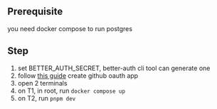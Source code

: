 ## Prerequisite

you need docker compose to run postgres

## Step

1. set BETTER_AUTH_SECRET, better-auth cli tool can generate one
1. follow [this guide](https://docs.github.com/en/apps/oauth-apps/building-oauth-apps/creating-an-oauth-app) create github oauth app
1. open 2 terminals
1. on T1, in root, run `docker compose up`
1. on T2, run `pnpm dev`
